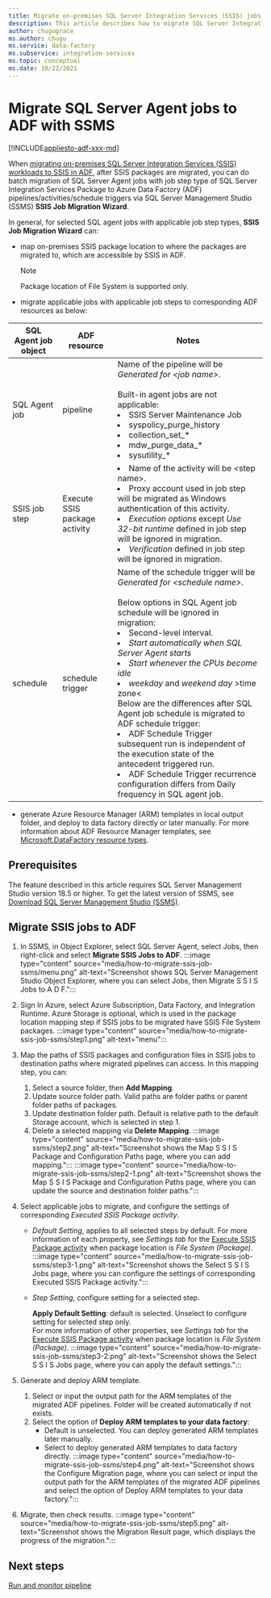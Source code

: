 ```yaml
---
title: Migrate on-premises SQL Server Integration Services (SSIS) jobs to Azure Data Factory  
description: This article describes how to migrate SQL Server Integration Services (SSIS) jobs to Azure Data Factory pipelines/activities/triggers by using SQL Server Management Studio.
author: chugugrace
ms.author: chugu
ms.service: data-factory
ms.subservice: integration-services
ms.topic: conceptual
ms.date: 10/22/2021
---
```

# Migrate SQL Server Agent jobs to ADF with SSMS

[!INCLUDE[appliesto-adf-xxx-md](includes/appliesto-adf-xxx-md.md)]

When [migrating on-premises SQL Server Integration Services (SSIS) workloads to SSIS in ADF](scenario-ssis-migration-overview.md), after SSIS packages are migrated, you can do batch migration of SQL Server Agent jobs with job step type of SQL Server Integration Services Package to Azure Data Factory (ADF) pipelines/activities/schedule triggers via SQL Server Management Studio (SSMS) **SSIS Job Migration Wizard**.

In general, for selected SQL agent jobs with applicable job step types, **SSIS Job Migration Wizard** can:

- map on-premises SSIS package location to where the packages are migrated to, which are accessible by SSIS in ADF.
    > [!NOTE]
    > Package location of File System is supported only.
- migrate applicable jobs with applicable job steps to corresponding ADF resources as below:

|SQL Agent job object  |ADF resource  |Notes|
|---------|---------|---------|
|SQL Agent job|pipeline     |Name of the pipeline will be *Generated for \<job name>*. <br> <br> Built-in agent jobs are not applicable: <li> SSIS Server Maintenance Job <li> syspolicy_purge_history <li> collection_set_* <li> mdw_purge_data_* <li> sysutility_*|
|SSIS job step|Execute SSIS package activity|<li> Name of the activity will be \<step name>. <li> Proxy account used in job step will be migrated as Windows authentication of this activity. <li> *Execution options* except *Use 32-bit runtime* defined in job step will be ignored in migration. <li> *Verification* defined in job step will be ignored in migration.|
|schedule      |schedule trigger        |Name of the schedule trigger will be *Generated for \<schedule name>*. <br> <br> Below options in SQL Agent job schedule will be ignored in migration: <li> Second-level interval. <li> *Start automatically when SQL Server Agent starts* <li> *Start whenever the CPUs become idle* <li> *weekday* and *weekend day* &gt;time zone&lt; <br> Below are the differences after SQL Agent job schedule is migrated to ADF schedule trigger: <li> ADF Schedule Trigger subsequent run is independent of the execution state of the antecedent triggered run. <li> ADF Schedule Trigger recurrence configuration differs from Daily frequency in SQL agent job.|

- generate Azure Resource Manager (ARM) templates in local output folder, and deploy to data factory directly or later manually. For more information about ADF Resource Manager templates, see [Microsoft.DataFactory resource types](/azure/templates/microsoft.datafactory/allversions).

## Prerequisites

The feature described in this article requires SQL Server Management Studio version 18.5 or higher. To get the latest version of SSMS, see [Download SQL Server Management Studio (SSMS)](/sql/ssms/download-sql-server-management-studio-ssms).

## Migrate SSIS jobs to ADF

1. In SSMS, in Object Explorer, select SQL Server Agent, select Jobs, then right-click and select **Migrate SSIS Jobs to ADF**.
:::image type="content" source="media/how-to-migrate-ssis-job-ssms/menu.png" alt-text="Screenshot shows SQL Server Management Studio Object Explorer, where you can select Jobs, then Migrate S S I S Jobs to A D F.":::

1. Sign In Azure, select Azure Subscription, Data Factory, and Integration Runtime. Azure Storage is optional, which is used in the package location mapping step if SSIS jobs to be migrated have SSIS File System packages.
:::image type="content" source="media/how-to-migrate-ssis-job-ssms/step1.png" alt-text="menu":::

1. Map the paths of SSIS packages and configuration files in SSIS jobs to destination paths where migrated pipelines can access. In this mapping step, you can:

    1. Select a source folder, then **Add Mapping**.
    1. Update source folder path. Valid paths are folder paths or parent folder paths of packages.
    1. Update destination folder path. Default is relative path to the default Storage account, which is selected in step 1.
    1. Delete a selected mapping via **Delete Mapping**.
:::image type="content" source="media/how-to-migrate-ssis-job-ssms/step2.png" alt-text="Screenshot shows the Map S S I S Package and Configuration Paths page, where you can add mapping.":::
:::image type="content" source="media/how-to-migrate-ssis-job-ssms/step2-1.png" alt-text="Screenshot shows the Map S S I S Package and Configuration Paths page, where you can update the source and destination folder paths.":::

1. Select applicable jobs to migrate, and configure the settings of corresponding *Executed SSIS Package activity*.

    - *Default Setting*, applies to all selected steps by default. For more information of each property, see *Settings tab* for the [Execute SSIS Package activity](how-to-invoke-ssis-package-ssis-activity.md) when package location is *File System (Package)*.
    :::image type="content" source="media/how-to-migrate-ssis-job-ssms/step3-1.png" alt-text="Screenshot shows the Select S S I S Jobs page, where you can configure the settings of corresponding Executed SSIS Package activity.":::
    - *Step Setting*, configure setting for a selected step.
        
        **Apply Default Setting**: default is selected. Unselect to configure setting for selected step only.  
        For more information of other properties, see *Settings tab* for the [Execute SSIS Package activity](how-to-invoke-ssis-package-ssis-activity.md) when package location is *File System (Package)*.
    :::image type="content" source="media/how-to-migrate-ssis-job-ssms/step3-2.png" alt-text="Screenshot shows the Select S S I S Jobs page, where you can apply the default settings.":::

1. Generate and deploy ARM template.
    1. Select or input the output path for the ARM templates of the migrated ADF pipelines. Folder will be created automatically if not exists.
    2. Select the option of **Deploy ARM templates to your data factory**:
        - Default is unselected. You can deploy generated ARM templates later manually.
        - Select to deploy generated ARM templates to data factory directly.
    :::image type="content" source="media/how-to-migrate-ssis-job-ssms/step4.png" alt-text="Screenshot shows the Configure Migration page, where you can select or input the output path for the ARM templates of the migrated ADF pipelines and select the option of Deploy ARM templates to your data factory.":::

1. Migrate, then check results.
:::image type="content" source="media/how-to-migrate-ssis-job-ssms/step5.png" alt-text="Screenshot shows the Migration Result page, which displays the progress of the migration.":::

## Next steps

[Run and monitor pipeline](how-to-invoke-ssis-package-ssis-activity.md)

